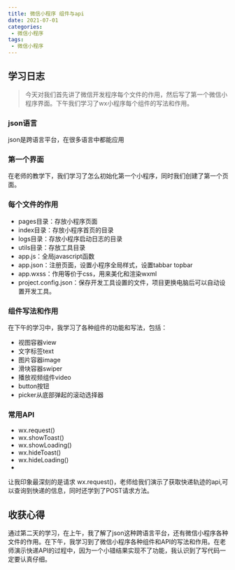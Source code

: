```yaml
---
title: 微信小程序 组件与api
date: 2021-07-01
categories:
 - 微信小程序
tags:
 - 微信小程序 
---
```

## 学习日志

>今天对我们首先讲了微信开发程序每个文件的作用，然后写了第一个微信小程序界面。下午我们学习了wx小程序每个组件的写法和作用。

### json语言
json是跨语言平台，在很多语言中都能应用

### 第一个界面
在老师的教学下，我们学习了怎么初始化第一个小程序，同时我们创建了第一个页面。

### 每个文件的作用
* pages目录：存放小程序页面
* index目录：存放小程序首页的目录
* logs目录：存放小程序启动日志的目录
* utils目录：存放工具目录
* app.js：全局javascript函数
* app.json：注册页面，设置小程序全局样式，设置tabbar topbar
* app.wxss：作用等价于css，用来美化和渲染wxml
* project.config.json：保存开发工具设置的文件，项目更换电脑后可以自动设置开发工具。


### 组件写法和作用
在下午的学习中，我学习了各种组件的功能和写法，包括：

* 视图容器view
* 文字标签text
* 图片容器image
* 滑块容器swiper
* 播放视频组件video
* button按钮
* picker从底部弹起的滚动选择器


### 常用API
* wx.request()
* wx.showToast()
* wx.showLoading()
* wx.hideToast()
* wx.hideLoading()
* 
让我印象最深刻的是请求 wx.request()，老师给我们演示了获取快递轨迹的api,可以查询到快递的信息，同时还学到了POST请求方法。

## 收获心得

通过第二天的学习，在上午，我了解了json这种跨语言平台，还有微信小程序各种文件的作用。在下午，我学习到了微信小程序各种组件和API的写法和作用。在老师演示快递API的过程中，因为一个小错结果实现不了功能，我认识到了写代码一定要认真仔细。